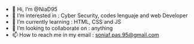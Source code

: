- 👋 Hi, I’m @NiaD95
- 👀 I’m interested in : Cyber Security, codes lenguaje and web Developer
- 🌱 I’m currently learning : HTML, CSS and JS
- 💞️ I’m looking to collaborate on : anything
- 📫 How to reach me in my email : soniaf.pas.95@gmail.com
    
